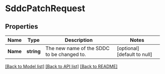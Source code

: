 # SddcPatchRequest

## Properties
Name | Type | Description | Notes
------------ | ------------- | ------------- | -------------
**Name** | **string** | The new name of the SDDC to be changed to. | [optional] [default to null]

[[Back to Model list]](../README.md#documentation-for-models) [[Back to API list]](../README.md#documentation-for-api-endpoints) [[Back to README]](../README.md)

